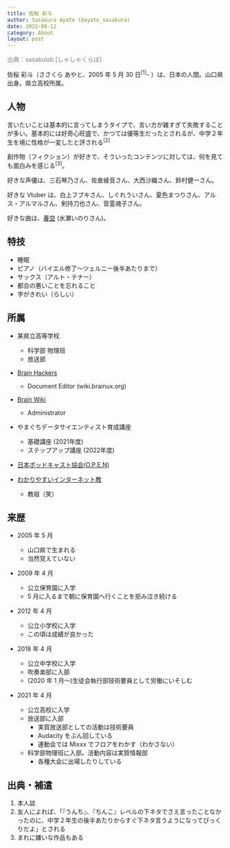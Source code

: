 ```yaml
---
title: 佐桜 彩斗
author: Sasakura Ayato (@ayato_sasakura)
date: 2022-08-12
category: About
layout: post
---
```

<p style="color: gray;">出典：sasakulab [しゃしゃくらぼ]</p>

佐桜 彩斗（ささくら あやと、2005 年 5 月 30 日<sup>[1]</sup>- ）は、日本の人間。山口県出身。県立高校所属。

## 人物

言いたいことは基本的に言ってしまうタイプで、言い方が雑すぎて失敗することが多い。基本的には好奇心旺盛で、かつては優等生だったとされるが、中学２年生を境に性格が一変したと評される<sup>[2]</sup>

創作物（フィクション）が好きで、そういったコンテンツに対しては、何を見ても面白みを感じる<sup>[3]</sup>。

好きな声優は、三石琴乃さん、佐倉綾音さん、大西沙織さん、鈴村健一さん。

好きな Vtuber は、白上フブキさん、しぐれういさん、夏色まつりさん、アルス・アルマルさん、剣持刀也さん、音霊魂子さん。

好きな曲は、[春空][streaming_01] (水瀬いのりさん)。

## 特技

- 睡眠
- ピアノ（バイエル修了～ツェルニー後半あたりまで）
- サックス（アルト・テナー）
- 都合の悪いことを忘れること
- 字がきれい（らしい）

## 所属

- 某県立高等学校
    - 科学部 物理班
    - 放送部

- [Brain Hackers][Brain Hackers]
    - Document Editor (wiki.brainux.org)

- [Brain Wiki][Brain Wiki]
    - Administrator 

- やまぐちデータサイエンティスト育成講座
    - 基礎講座 (2021年度)
    - ステップアップ講座 (2022年度)

- [日本ポッドキャスト協会(O.P.E.N)][jp-pod]

- [わかりやすいインターネット教][ui-religion]
    - 教祖（笑）

## 来歴

- 2005 年 5 月
    - 山口県で生まれる
    - 当然覚えていない

- 2009 年 4 月
    - 公立保育園に入学
    - 5 月に入るまで朝に保育園へ行くことを拒み泣き続ける

- 2012 年 4 月
    - 公立小学校に入学
    - この頃は成績が良かった

- 2018 年 4 月
    - 公立中学校に入学
    - 吹奏楽部に入部
    - (2020 年 1 月～)生徒会執行部技術要員として労働にいそしむ

- 2021 年 4 月
    - 公立高校に入学
    - 放送部に入部
        - 実質放送部としての活動は技術要員
        - Audacity をぶん回している
        - 運動会では Mixxx でフロアをわかす（わかさない）
    - 科学部物理班に入部。活動内容は実質情報部
        - 各種大会に出場したりしている

## 出典・補遣

1. 本人談
2. 友人によれば、「『うんち』、『ちんこ』レベルの下ネタでさえ言ったことなかったのに、中学２年生の後半あたりからすぐ下ネタ言うようになってびっくりだよ」とされる
3. まれに嫌いな作品もある

[streaming_01]: https://www.youtube.com/watch?v=DalsQ5NqBRc

[Brain Hackers]: https://scrapbox.io/brain-hackers/README
[Brain Wiki]: https://brain.fandom.com/ja/wiki/Brain_Wiki
[jp-pod]: https://podcasting.jp/
[ui-religion]: https://github.com/orgs/ui-religion/